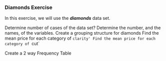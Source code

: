 ### Diamonds Exercise


In this exercise, we will use the ***diamonds*** data set.

Determine number of cases of the data set?
Determine the number, and the names, of the variables.
Create a grouping structure for diamonds
Find the mean price for each category of `clarity'
Find the mean price for each category of `cut`

Create a 2 way Frequency Table


